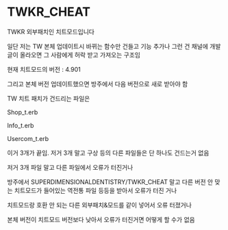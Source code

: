 # TWKR_CHEAT
TWKR 외부패치인 치트모드입니다

일단 저는 TW 본체 업데이트시 바뀌는 함수만 건들고 기능 추가나 그런 건 채널에 개발글이 올라오면 그 사람에게 허락 받고 가져오는 구조임

현재 치트모드의 버전 : 4.901

그리고 본체 버전 업데이트했으면 방주에서 다음 버전으로 새로 받아야 함

TW 치트 패치가 건드리는 파일은

Shop_t.erb

Info_t.erb

Usercom_t.erb

이거 3개가 끝임. 저거 3개 말고 구상 등의 다른 파일들은 단 하나도 건드는거 없음


저거 3개 파일 말고 다른 파일에서 오류가 터진거나


방주에서 SUPERDIMENSIONALDENTISTRY/TWKR_CHEAT 말고 다른 버전 안 맞는 치트모드가 들어있는 역전통 파일 등등을 받아서 오류가 터진 거나


치트모드랑 호환 안 되는 다른 외부패치&모드를 같이 넣어서 오류 터졌거나


본체 버전이 치트모드 버전보다 낮아서 오류가 터진거면 어떻게 할 수가 없음
